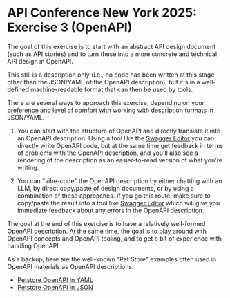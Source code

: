 # API Conference New York 2025: Exercise 3 (OpenAPI)

The goal of this exercise is to start with an abstract API design document (such as API stories) and to turn these into a more concrete and technical API design in OpenAPI.

This still is a description only (i.e., no code has been written at this stage other than the JSON/YAML of the OpenAPI description), but it's in a well-defined machine-readable format that can then be used by tools.

There are several ways to approach this exercise, depending on your preference and level of comfort with working with description formats in JSON/YAML.

1. You can start with the structure of OpenAPI and directly translate it into an OpenAPI description. Using a tool like the [Swagger Editor](https://editor-next.swagger.io/) you can directly write OpenAPI code, but at the same time get feedback in terms of problems with the OpenAPI description, and you'll also see a rendering of the description as an easier-to-read version of what you're writing.

2. You can "vibe-code" the OpenAPI description by either chatting with an LLM, by direct copy/paste of design documents, or by using a combination of these approaches. If you go this route, make sure to copy/paste the result into a tool like [Swagger Editor](https://editor-next.swagger.io/) which will give you immediate feedback about any errors in the OpenAPI description.

The goal at the end of this exercise is to have a relatively well-formed OpenAPI description. At the same time, the goal is to play around with OpenAPI concepts and OpenAPI tooling, and to get a bit of experience with handling OpenAPI

As a backup, here are the well-known "Pet Store" examples often used in OpenAPI materials as OpenAPI descriptions:

- [Petstore OpenAPI in YAML](petstore.openapi.yaml)
- [Petstore OpenAPI in JSON](petstore.openapi.json)

